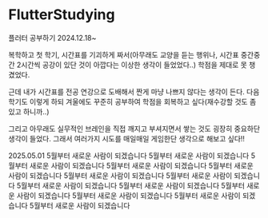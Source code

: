 # FlutterStudying
플러터 공부하기 2024.12.18~ 


복학하고 첫 학기, 시간표를 기괴하게 짜서(아무래도 교양을 듣는 행위나, 시간표 중간중간 2시간씩 공강이 있단 것이 아깝다는 이상한 생각이 들었었다..) 학점을 제대로 못 챙겼었다.

근데 내가 시간표를 전공 연강으로 도배해서 짠게 마냥 나쁘지 않다는 생각이 든다. 다음학기도 이렇게 하되 겨울에도 꾸준히 공부하여 학점을 회복하고 싶다(재수강할 것도 좀 있고 하니까..) 

그리고 아무래도 실무적인 브레인을 직접 깨지고 부셔지면서 쌓는 것도 굉장히 중요하단 생각이 들었다. 그래서 여러가지 시도를 매일매일 게임한단 생각으로 해보고 싶다!! 


2025.05.01 5월부터 새로운 사람이 되겠습니다 5월부터 새로운 사람이 되겠습니다 5월부터 새로운 사람이 되겠습니다 5월부터 새로운 사람이 되겠습니다 5월부터 새로운 사람이 되겠습니다 5월부터 새로운 사람이 되겠습니다 5월부터 새로운 사람이 되겠습니다 5월부터 새로운 사람이 되겠습니다 5월부터 새로운 사람이 되겠습니다 5월부터 새로운 사람이 되겠습니다 5월부터 새로운 사람이 되겠습니다 5월부터 새로운 사람이 되겠습니다 5월부터 새로운 사람이 되겠습니다 
